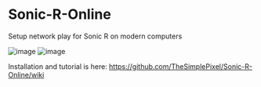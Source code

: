 # Sonic-R-Online
Setup network play for Sonic R on modern computers

![image](https://user-images.githubusercontent.com/42420434/206638798-8f8545e8-e85e-4000-a651-4b18669f2fc2.png)
![image](https://user-images.githubusercontent.com/42420434/206638977-d119fa32-0d43-45d1-906d-7ceae10c158c.png)


Installation and tutorial is here: https://github.com/TheSimplePixel/Sonic-R-Online/wiki
